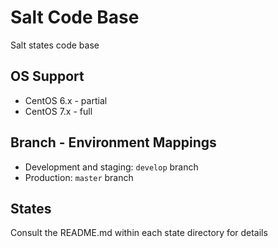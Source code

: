 # Salt Code Base

Salt states code base


## OS Support

* CentOS 6.x - partial
* CentOS 7.x - full


## Branch - Environment Mappings

* Development and staging: `develop` branch
* Production: `master` branch


## States 

Consult the README.md within each state directory for details
